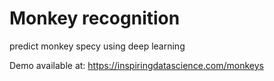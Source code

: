 # Monkey recognition

predict monkey specy using deep learning

Demo available at: https://inspiringdatascience.com/monkeys
